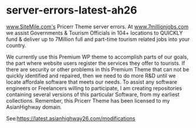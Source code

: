 # server-errors-latest-ah26
www.SiteMile.com's Pricerr Theme server errors. 
At www.7millionjobs.com we assist Governments & Tourism Officials in 104+ locations to QUICKLY fund & deliver up to 7Million full and part-time tourism related jobs into your country.

We currently use this Premium WP theme to accomplish parts of our goals, the part where website users register the services they offer to tourists. If there are security or other problems in this Premium Theme that can not be quickly identified and repaired, then we need to do more R&D until we locate affordale software that meets our needs. To assist any software engineers or Freelancers willing to participate, I am creating repositories containing several versions of this particular Software, from my earliest collections. Remember, this Pricerr Theme has been licensed to my AsianHighway domain. 

See:https://latest.asianhighway26.com/modifications 

